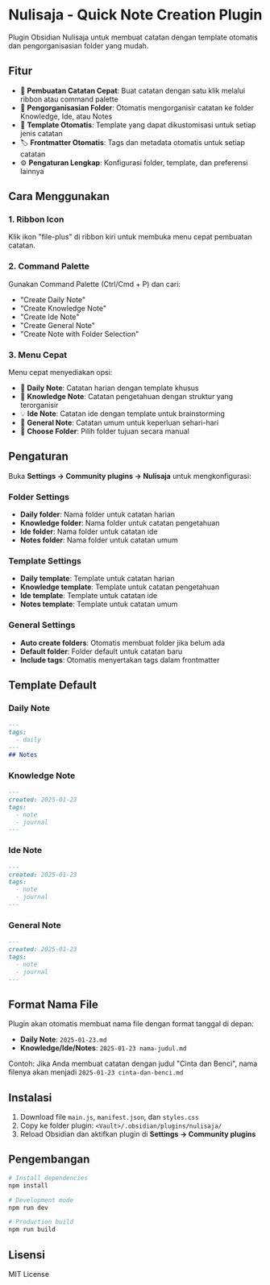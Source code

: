 # Nulisaja - Quick Note Creation Plugin

Plugin Obsidian Nulisaja untuk membuat catatan dengan template otomatis dan pengorganisasian folder yang mudah.

## Fitur

- 🚀 **Pembuatan Catatan Cepat**: Buat catatan dengan satu klik melalui ribbon atau command palette
- 📁 **Pengorganisasian Folder**: Otomatis mengorganisir catatan ke folder Knowledge, Ide, atau Notes
- 📝 **Template Otomatis**: Template yang dapat dikustomisasi untuk setiap jenis catatan
- 🏷️ **Frontmatter Otomatis**: Tags dan metadata otomatis untuk setiap catatan
- ⚙️ **Pengaturan Lengkap**: Konfigurasi folder, template, dan preferensi lainnya

## Cara Menggunakan

### 1. Ribbon Icon
Klik ikon "file-plus" di ribbon kiri untuk membuka menu cepat pembuatan catatan.

### 2. Command Palette
Gunakan Command Palette (Ctrl/Cmd + P) dan cari:
- "Create Daily Note"
- "Create Knowledge Note" 
- "Create Ide Note"
- "Create General Note"
- "Create Note with Folder Selection"

### 3. Menu Cepat
Menu cepat menyediakan opsi:
- 📅 **Daily Note**: Catatan harian dengan template khusus
- 🧠 **Knowledge Note**: Catatan pengetahuan dengan struktur yang terorganisir
- 💡 **Ide Note**: Catatan ide dengan template untuk brainstorming
- 📝 **General Note**: Catatan umum untuk keperluan sehari-hari
- 📁 **Choose Folder**: Pilih folder tujuan secara manual

## Pengaturan

Buka **Settings → Community plugins → Nulisaja** untuk mengkonfigurasi:

### Folder Settings
- **Daily folder**: Nama folder untuk catatan harian
- **Knowledge folder**: Nama folder untuk catatan pengetahuan
- **Ide folder**: Nama folder untuk catatan ide
- **Notes folder**: Nama folder untuk catatan umum

### Template Settings
- **Daily template**: Template untuk catatan harian
- **Knowledge template**: Template untuk catatan pengetahuan
- **Ide template**: Template untuk catatan ide
- **Notes template**: Template untuk catatan umum

### General Settings
- **Auto create folders**: Otomatis membuat folder jika belum ada
- **Default folder**: Folder default untuk catatan baru
- **Include tags**: Otomatis menyertakan tags dalam frontmatter

## Template Default

### Daily Note
```markdown
---
tags:
  - daily
---
## Notes

```

### Knowledge Note
```markdown
---
created: 2025-01-23
tags:
  - note
  - journal
---

```

### Ide Note
```markdown
---
created: 2025-01-23
tags:
  - note
  - journal
---

```

### General Note
```markdown
---
created: 2025-01-23
tags:
  - note
  - journal
---

```

## Format Nama File

Plugin akan otomatis membuat nama file dengan format tanggal di depan:

- **Daily Note**: `2025-01-23.md`
- **Knowledge/Ide/Notes**: `2025-01-23 nama-judul.md`

Contoh: Jika Anda membuat catatan dengan judul "Cinta dan Benci", nama filenya akan menjadi `2025-01-23 cinta-dan-benci.md`

## Instalasi

1. Download file `main.js`, `manifest.json`, dan `styles.css`
2. Copy ke folder plugin: `<Vault>/.obsidian/plugins/nulisaja/`
3. Reload Obsidian dan aktifkan plugin di **Settings → Community plugins**

## Pengembangan

```bash
# Install dependencies
npm install

# Development mode
npm run dev

# Production build
npm run build
```

## Lisensi

MIT License
